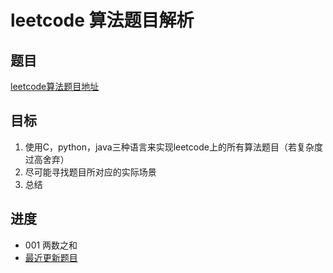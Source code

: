 # leetcode 算法题目解析

## 题目
 [leetcode算法题目地址](https://leetcode-cn.com/problemset/algorithms/ "点击进入")
## 目标
 1. 使用C，python，java三种语言来实现leetcode上的所有算法题目（若复杂度过高舍弃）
 2. 尽可能寻找题目所对应的实际场景
 3. 总结
## 进度
- 001 两数之和
- [最近更新题目](https://github.com/ropleData/leetcode/blob/master/Algorithms/001%E4%B8%A4%E6%95%B0%E4%B9%8B%E5%92%8C.txt "点击进入")
